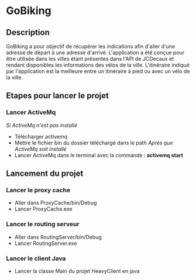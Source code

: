 # GoBiking

## Description
GoBiking a pour objectif de récupérer les indications afin d'aller d'une adresse de départ à une adresse d'arrivé. L'application a été conçue pour être utilisée dans les villes étant présentes dans l'API de JCDecaux et rendant disponibles les informations des vélos de la ville. L'itinéraire indiqué par l'application est la meilleure entre un itinéraire à pied ou avec un vélo de la ville.

## Etapes pour lancer le projet
### Lancer ActiveMq
*Si ActiveMq n'est pas installé*
- Télécharger activemq
- Mettre le fichier bin du dossier téléchargé dans le path
*Après que ActiveMq soit installé*
- Lancer ActiveMq dans le terminal avec la commande : **activemq start**

## Lancement du projet
### Lancer le proxy cache
- Aller dans ProxyCache/bin/Debug
- Lancer ProxyCache.exe

### Lancer le routing serveur
- Aller dans RoutingServer/bin/Debug
- Lancer RoutingServer.exe

### Lancer le client Java
- Lancer la classe Main du projet HeavyClient en java
